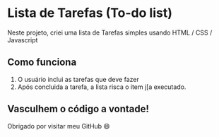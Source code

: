 

# Lista de Tarefas (To-do list)

Neste projeto, criei uma lista de Tarefas simples usando HTML / CSS / Javascript

## Como funciona

1. O usuário inclui as tarefas que deve fazer
2. Após concluida a tarefa, a lista risca o item j[a executado.

## Vasculhem o código a vontade!

Obrigado por visitar meu GitHub :smile:
